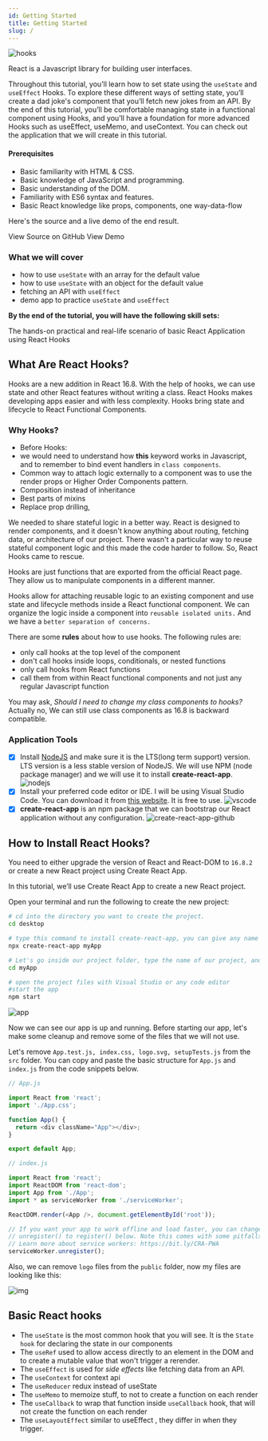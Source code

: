```yaml
---
id: Getting Started
title: Getting Started
slug: /
---
```


![hooks](../static/img/hooks.png)

React is a Javascript library for building user interfaces.

Throughout this tutorial, you’ll learn how to set state using the `useState` and `useEffect` Hooks. To explore these different ways of setting state, you’ll create a dad joke's component that you’ll fetch new jokes from an API. By the end of this tutorial, you’ll be comfortable managing state in a functional component using Hooks, and you’ll have a foundation for more advanced Hooks such as useEffect, useMemo, and useContext.
You can check out the application that we will create in this tutorial.

#### Prerequisites

- Basic familiarity with HTML & CSS.
- Basic knowledge of JavaScript and programming.
- Basic understanding of the DOM.
- Familiarity with ES6 syntax and features.
- Basic React knowledge like props, components, one way-data-flow

Here's the source and a live demo of the end result.

View Source on GitHub
View Demo

### What we will cover

- how to use `useState` with an array for the default value
- how to use `useState` with an object for the default value
- fetching an API with `useEffect`
- demo app to practice `useState` and `useEffect`

**By the end of the tutorial, you will have the following skill sets:**

The hands-on practical and real-life scenario of basic React Application using React Hooks

## What Are React Hooks?

Hooks are a new addition in React 16.8. With the help of hooks, we can use state and other React features without writing a class.
React Hooks makes developing apps easier and with less complexity. Hooks bring state and lifecycle to React Functional Components.

### Why Hooks?

- Before Hooks:
- we would need to understand how **this** keyword works in Javascript, and to remember to bind event handlers in `class components`.
- Common way to attach logic externally to a component was to use the render props or Higher Order Components pattern.
- Composition instead of inheritance
- Best parts of mixins
- Replace prop drilling,

We needed to share stateful logic in a better way. React is designed to render components, and it doesn't know anything about routing, fetching data, or architecture of our project.
There wasn't a particular way to reuse stateful component logic and this made the code harder to follow.
So, React Hooks came to rescue.

Hooks are just functions that are exported from the official React page. They allow us to manipulate components in a different manner.

Hooks allow for attaching reusable logic to an existing component and use state and lifecycle methods inside a React functional component.
We can organize the logic inside a component into `reusable isolated units.` And we have a `better separation of concerns.`

There are some **rules** about how to use hooks. The following rules are:

- only call hooks at the top level of the component
- don't call hooks inside loops, conditionals, or nested functions
- only call hooks from React functions
- call them from within React functional components and not just any regular Javascript function

You may ask, _Should I need to change my class components to hooks?_ Actually no, We can still use class components as 16.8 is backward compatible.

### Application Tools

- [x] Install [NodeJS](https://nodejs.org/en/) and make sure it is the LTS(long term support) version. LTS version is a less stable version of NodeJS. We will use NPM (node package manager) and we will use it to install **create-react-app**.
      ![nodejs](../static/img/node.png)
- [x] Install your preferred code editor or IDE. I will be using Visual Studio Code. You can download it from [this website](https://code.visualstudio.com/). It is free to use.
      ![vscode](../static/img/vscode.png)
- [x] **create-react-app** is an npm package that we can bootstrap our React application without any configuration.
      ![create-react-app-github](../static/img/cra.png)

## How to Install React Hooks?

You need to either upgrade the version of React and React-DOM to `16.8.2` or create a new React project using Create React App.

In this tutorial, we’ll use Create React App to create a new React project.

Open your terminal and run the following to create the new project:

```bash
# cd into the directory you want to create the project.
cd desktop

# type this command to install create-react-app, you can give any name for the app.
npx create-react-app myApp

# Let's go inside our project folder, type the name of our project, and `cd` into it.
cd myApp

# open the project files with Visual Studio or any code editor
#start the app
npm start
```

![app](../static/img/app.png)

Now we can see our app is up and running. Before starting our app, let's make some cleanup and remove some of the files that we will not use.

Let's remove `App.test.js, index.css, logo.svg, setupTests.js` from the `src` folder. You can copy and paste the basic structure for `App.js` and `index.js` from the code snippets below.

```javascript
// App.js

import React from 'react';
import './App.css';

function App() {
  return <div className="App"></div>;
}

export default App;
```

```javascript
// index.js

import React from 'react';
import ReactDOM from 'react-dom';
import App from './App';
import * as serviceWorker from './serviceWorker';

ReactDOM.render(<App />, document.getElementById('root'));

// If you want your app to work offline and load faster, you can change
// unregister() to register() below. Note this comes with some pitfalls.
// Learn more about service workers: https://bit.ly/CRA-PWA
serviceWorker.unregister();
```

Also, we can remove `logo` files from the `public` folder, now my files are looking like this:

![img](../static/img/fs.png)

## Basic React hooks

- The `useState` is the most common hook that you will see. It is the `State hook` for declaring the state in our components
- The `useRef` used to allow access directly to an element in the DOM and to create a mutable value that won't trigger a rerender.
- The `useEffect` is used for _side effects_ like fetching data from an API.
- The `useContext` for context api
- The `useReducer` redux instead of useState
- The `useMemo` to memoize stuff, to not to create a function on each render
- The `useCallback` to wrap that function inside `useCallback` hook, that will not create the function on each render
- The `useLayoutEffect` similar to useEffect , they differ in when they trigger.
